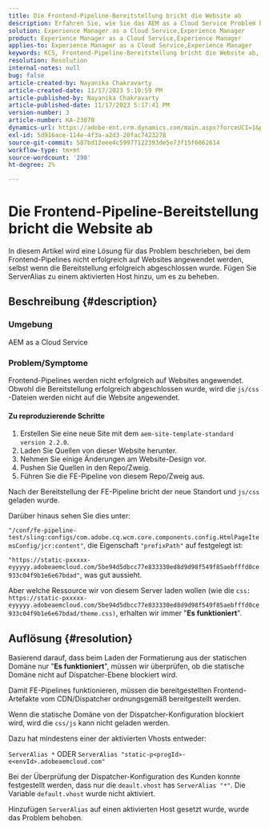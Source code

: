 ```yaml
---
title: Die Frontend-Pipeline-Bereitstellung bricht die Website ab
description: Erfahren Sie, wie Sie das AEM as a Cloud Service Problem beheben, bei dem die Frontend-Pipeline-Bereitstellung die Website beschädigt. Fügen Sie einem aktivierten Host ServerAlias hinzu.
solution: Experience Manager as a Cloud Service,Experience Manager
product: Experience Manager as a Cloud Service,Experience Manager
applies-to: Experience Manager as a Cloud Service,Experience Manager
keywords: KCS, Frontend-Pipeline-Bereitstellung bricht die Website ab, AEM as a Cloud Service, JS/CSS-Dateien nicht angewendet werden
resolution: Resolution
internal-notes: null
bug: false
article-created-by: Nayanika Chakravarty
article-created-date: 11/17/2023 5:10:59 PM
article-published-by: Nayanika Chakravarty
article-published-date: 11/17/2023 5:17:41 PM
version-number: 3
article-number: KA-23070
dynamics-url: https://adobe-ent.crm.dynamics.com/main.aspx?forceUCI=1&pagetype=entityrecord&etn=knowledgearticle&id=791f2b46-6c85-ee11-8179-6045bd0061cb
exl-id: 5d916ace-114e-4f3a-a2d3-20fac7423278
source-git-commit: 587bd12eee4c59977122393de5e73f15f6062614
workflow-type: tm+mt
source-wordcount: '298'
ht-degree: 2%

---
```


# Die Frontend-Pipeline-Bereitstellung bricht die Website ab


In diesem Artikel wird eine Lösung für das Problem beschrieben, bei dem Frontend-Pipelines nicht erfolgreich auf Websites angewendet werden, selbst wenn die Bereitstellung erfolgreich abgeschlossen wurde. Fügen Sie ServerAlias zu einem aktivierten Host hinzu, um es zu beheben.



## Beschreibung {#description}


### Umgebung

AEM as a Cloud Service

### Problem/Symptome

Frontend-Pipelines werden nicht erfolgreich auf Websites angewendet. Obwohl die Bereitstellung erfolgreich abgeschlossen wurde, wird die `js/css` -Dateien werden nicht auf die Website angewendet.

#### Zu reproduzierende Schritte

1. Erstellen Sie eine neue Site mit dem `aem-site-template-standard version 2.2.0`.
2. Laden Sie Quellen von dieser Website herunter.
3. Nehmen Sie einige Änderungen am Website-Design vor.
4. Pushen Sie Quellen in den Repo/Zweig.
5. Führen Sie die FE-Pipeline von diesem Repo/Zweig aus.


Nach der Bereitstellung der FE-Pipeline bricht der neue Standort und `js/css` geladen wurde.

Darüber hinaus sehen Sie dies unter:

`"/conf/fe-pipeline-test/sling:configs/com.adobe.cq.wcm.core.components.config.HtmlPageItemsConfig/jcr:content"`, die Eigenschaft `"prefixPath"` auf festgelegt ist:

`"https://static-pxxxxx-eyyyyy.adobeaemcloud.com/5be94d5dbcc77e833330ed8d9d98f549f85aebfffd0ce933c04f9b1e6e67bdad"`, was gut aussieht.

Aber welche Ressource wir von diesem Server laden wollen (wie die `css: https://static-pxxxxx-eyyyyy.adobeaemcloud.com/5be94d5dbcc77e833330ed8d9d98f549f85aebfffd0ce933c04f9b1e6e67bdad/theme.css)`, erhalten wir immer &quot;<b>Es funktioniert</b>&quot;.


## Auflösung {#resolution}


Basierend darauf, dass beim Laden der Formatierung aus der statischen Domäne nur &quot;<b>Es funktioniert</b>&quot;, müssen wir überprüfen, ob die statische Domäne nicht auf Dispatcher-Ebene blockiert wird.

Damit FE-Pipelines funktionieren, müssen die bereitgestellten Frontend-Artefakte vom CDN/Dispatcher ordnungsgemäß bereitgestellt werden.

Wenn die statische Domäne von der Dispatcher-Konfiguration blockiert wird, wird die `css/js` kann nicht geladen werden.

Dazu hat mindestens einer der aktivierten Vhosts entweder:

`ServerAlias *`
ODER
`ServerAlias "static-p<progId>-e<envId>.adobeaemcloud.com"`

Bei der Überprüfung der Dispatcher-Konfiguration des Kunden konnte festgestellt werden, dass nur die `deault.vhost` has `ServerAlias "*"`. Die Variable `default.vhost` wurde nicht aktiviert.

Hinzufügen `ServerAlias` auf einen aktivierten Host gesetzt wurde, wurde das Problem behoben.
